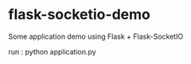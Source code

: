 # flask-socketio-demo
Some application demo using Flask + Flask-SocketIO

run : python application.py
